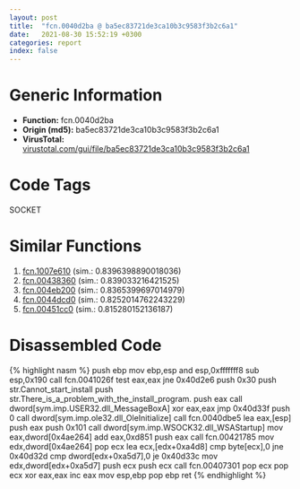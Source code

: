 ```yaml
---
layout: post
title:  "fcn.0040d2ba @ ba5ec83721de3ca10b3c9583f3b2c6a1"
date:   2021-08-30 15:52:19 +0300
categories: report
index: false
---
```


# Generic Information
- **Function:** fcn.0040d2ba
- **Origin (md5):** ba5ec83721de3ca10b3c9583f3b2c6a1
- **VirusTotal:** [virustotal.com/gui/file/ba5ec83721de3ca10b3c9583f3b2c6a1][virustotal_ref]

# Code Tags
<span class="tag" id="SOCKET">SOCKET</span>


# Similar Functions

1. [fcn.1007e610][similar_1_ref] (sim.: 0.8396398890018036)
2. [fcn.00438360][similar_2_ref] (sim.: 0.839033216421525)
3. [fcn.004eb200][similar_3_ref] (sim.: 0.8365399697014979)
4. [fcn.0044dcd0][similar_4_ref] (sim.: 0.8252014762243229)
5. [fcn.00451cc0][similar_5_ref] (sim.: 0.815280152136187)


# Disassembled Code

{% highlight nasm %}
push ebp
mov ebp,esp
and esp,0xfffffff8
sub esp,0x190
call fcn.0041026f
test eax,eax
jne 0x40d2e6
push 0x30
push str.Cannot_start_install
push str.There_is_a_problem_with_the_install_program.
push eax
call dword[sym.imp.USER32.dll_MessageBoxA]
xor eax,eax
jmp 0x40d33f
push 0
call dword[sym.imp.ole32.dll_OleInitialize]
call fcn.0040dbe5
lea eax,[esp]
push eax
push 0x101
call dword[sym.imp.WSOCK32.dll_WSAStartup]
mov eax,dword[0x4ae264]
add eax,0xd851
push eax
call fcn.00421785
mov edx,dword[0x4ae264]
pop ecx
lea ecx,[edx+0xa4d8]
cmp byte[ecx],0
jne 0x40d32d
cmp dword[edx+0xa5d7],0
je 0x40d33c
mov edx,dword[edx+0xa5d7]
push ecx
push ecx
call fcn.00407301
pop ecx
pop ecx
xor eax,eax
inc eax
mov esp,ebp
pop ebp
ret
{% endhighlight %}


[similar_1_ref]: /report/fcn.1007e610@a0ac129ff3ea4c0dfa9529c259a9502c
[similar_2_ref]: /report/fcn.00438360@279a61b1e76da49531f1f16fd1102a2d
[similar_3_ref]: /report/fcn.004eb200@279a61b1e76da49531f1f16fd1102a2d
[similar_4_ref]: /report/fcn.0044dcd0@c60344b51fa39a329b92557d24ff7670
[similar_5_ref]: /report/fcn.00451cc0@c60344b51fa39a329b92557d24ff7670
[virustotal_ref]: https://www.virustotal.com/gui/file/ba5ec83721de3ca10b3c9583f3b2c6a1